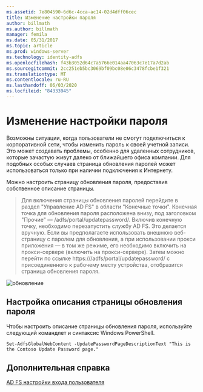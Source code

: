 ```yaml
---
ms.assetid: 7e804590-6d6c-4cca-ac14-02d4dff06cec
title: Изменение настройки пароля
author: billmath
ms.author: billmath
manager: femila
ms.date: 05/31/2017
ms.topic: article
ms.prod: windows-server
ms.technology: identity-adfs
ms.openlocfilehash: f43b3052d64c7a5766e014aa47063c7e17a7d2ab
ms.sourcegitcommit: 2cc251eb5bc3069bf09bc08e06c3478fcbe1f321
ms.translationtype: MT
ms.contentlocale: ru-RU
ms.lasthandoff: 06/03/2020
ms.locfileid: "84333945"
---
```

# <a name="update-password-customization"></a>Изменение настройки пароля 


Возможны ситуации, когда пользователи не смогут подключиться к корпоративной сети, чтобы изменить пароль к своей учетной записи. Это может создавать проблемы, особенно для удаленных сотрудников, которые зачастую живут далеко от ближайшего офиса компании. Для подобных особых случаев страница обновления паролей может использоваться только при наличии подключения к Интернету.  
  
Можно настроить страницу обновления пароля, предоставив собственное описание страницы.  
  
> Для включения страницы обновления паролей перейдите в раздел "Управление AD FS" в области "Конечные точки". Конечная точка для обновления пароля расположена внизу, под заголовком "Прочие" — /adfs/portal/updatepassword/. Включив конечную точку, необходимо перезапустить службу AD FS. Это делается вручную. Если вы предполагаете использовать внешнюю веб-страницу с паролем для обновления, а при использовании прокси приложения — в том же режиме, его необходимо включить на прокси-сервере (включить на прокси-сервере). Затем можно перейти по ссылке https://<fqdn>/adfs/portal/updatepassword/ с присоединенного к рабочему месту устройства, отобразится страница обновления пароля.  
  
![обновление](media/AD-FS-user-sign-in-customization/ADFS_Blue_Custom5.png)  
  
## <a name="customize-the-update-password-page-description"></a>Настройка описания страницы обновления пароля  
Чтобы настроить описание страницы обновления пароля, используйте следующий командлет и синтаксис Windows PowerShell.  
  

    Set-AdfsGlobalWebContent -UpdatePasswordPageDescriptionText "This is the Contoso Update Password page."  

## <a name="additional-references"></a>Дополнительная справка 
[AD FS настройки входа пользователя](AD-FS-user-sign-in-customization.md)  
